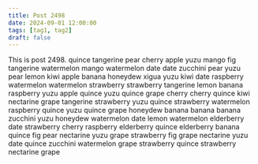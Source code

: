 ```yaml
---
title: Post 2498
date: 2024-09-01 12:00:00
tags: [tag1, tag2]
draft: false
---
```

This is post 2498.
quince
tangerine
pear
cherry
apple
yuzu
mango
fig
tangerine
watermelon
mango
watermelon
date
date
zucchini
pear
yuzu
pear
lemon
kiwi
apple
banana
honeydew
xigua
yuzu
kiwi
date
raspberry
watermelon
watermelon
strawberry
strawberry
tangerine
lemon
banana
raspberry
yuzu
apple
quince
yuzu
quince
grape
cherry
cherry
quince
kiwi
nectarine
grape
tangerine
strawberry
yuzu
quince
strawberry
watermelon
raspberry
quince
yuzu
quince
grape
honeydew
banana
banana
banana
zucchini
yuzu
honeydew
watermelon
date
lemon
watermelon
elderberry
date
strawberry
cherry
raspberry
elderberry
quince
elderberry
banana
quince
fig
pear
nectarine
yuzu
grape
strawberry
fig
grape
nectarine
yuzu
date
quince
zucchini
watermelon
grape
strawberry
quince
strawberry
nectarine
grape
